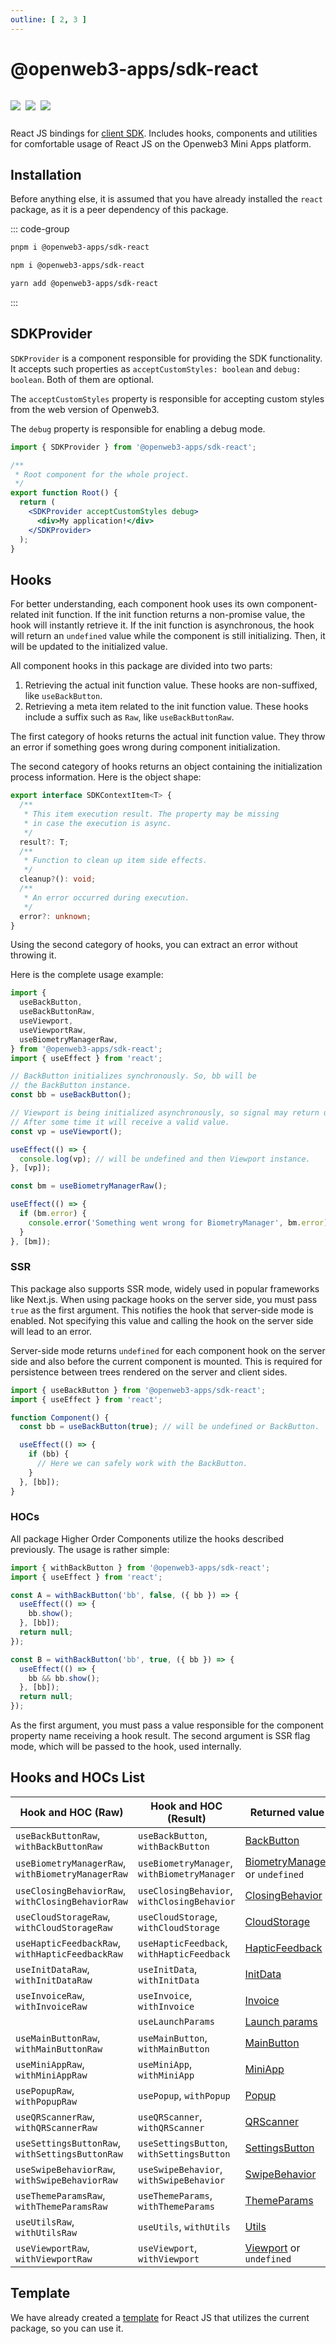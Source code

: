 ```yaml
---
outline: [ 2, 3 ]
---
```


# @openweb3-apps/sdk-react

<p style="display: inline-flex; gap: 8px">
  <a href="https://npmjs.com/package/@openweb3-apps/sdk-react">
    <img src="https://img.shields.io/npm/v/@openweb3-apps/sdk-react?logo=npm"/>
  </a>
  <img src="https://img.shields.io/bundlephobia/minzip/@openweb3-apps/sdk-react"/>
  <a href="https://github.com/openweb3-io/miniapps/tree/master/packages/sdk-react">
    <img src="https://img.shields.io/badge/source-black?logo=github"/>
  </a>
</p>

React JS bindings for [client SDK](../openweb3-apps-sdk/1-x). Includes hooks, components and
utilities for comfortable usage of React JS on the Openweb3 Mini Apps platform.

## Installation

Before anything else, it is assumed that you have already installed the `react` package, as it is
a peer dependency of this package.

::: code-group

```bash [pnpm]
pnpm i @openweb3-apps/sdk-react
```

```bash [npm]
npm i @openweb3-apps/sdk-react
```

```bash [yarn]
yarn add @openweb3-apps/sdk-react
```

:::

## SDKProvider

`SDKProvider` is a component responsible for providing the SDK functionality. It accepts
such properties as `acceptCustomStyles: boolean` and `debug: boolean`. Both of them are optional.

The `acceptCustomStyles` property is responsible for accepting custom styles from the web version of
Openweb3.

The `debug` property is responsible for enabling a debug mode.

```jsx
import { SDKProvider } from '@openweb3-apps/sdk-react';

/**
 * Root component for the whole project.
 */
export function Root() {
  return (
    <SDKProvider acceptCustomStyles debug>
      <div>My application!</div>
    </SDKProvider>
  );
}
```

## Hooks

For better understanding, each component hook uses its own component-related init function. If the
init function returns a non-promise value, the hook will instantly retrieve it. If the init function
is asynchronous, the hook will return an `undefined` value while the component is still
initializing. Then, it will be updated to the initialized value.

All component hooks in this package are divided into two parts:

1. Retrieving the actual init function value. These hooks are non-suffixed, like `useBackButton`.
2. Retrieving a meta item related to the init function value. These hooks include a suffix such
   as `Raw`, like `useBackButtonRaw`.

The first category of hooks returns the actual init function value. They throw an error if something
goes wrong during component initialization.

The second category of hooks returns an object containing the initialization process information.
Here is the object shape:

```ts
export interface SDKContextItem<T> {
  /**
   * This item execution result. The property may be missing
   * in case the execution is async.
   */
  result?: T;
  /**
   * Function to clean up item side effects.
   */
  cleanup?(): void;
  /**
   * An error occurred during execution.
   */
  error?: unknown;
}
```

Using the second category of hooks, you can extract an error without throwing it.

Here is the complete usage example:

```ts
import {
  useBackButton,
  useBackButtonRaw,
  useViewport,
  useViewportRaw,
  useBiometryManagerRaw,
} from '@openweb3-apps/sdk-react';
import { useEffect } from 'react';

// BackButton initializes synchronously. So, bb will be 
// the BackButton instance.
const bb = useBackButton();

// Viewport is being initialized asynchronously, so signal may return undefined.
// After some time it will receive a valid value.
const vp = useViewport();

useEffect(() => {
  console.log(vp); // will be undefined and then Viewport instance.
}, [vp]);

const bm = useBiometryManagerRaw();

useEffect(() => {
  if (bm.error) {
    console.error('Something went wrong for BiometryManager', bm.error);
  }
}, [bm]);
```

### SSR

This package also supports SSR mode, widely used in popular frameworks like Next.js. When using
package hooks on the server side, you must pass `true` as the first argument. This notifies the hook
that server-side mode is enabled. Not specifying this value and calling the hook on the server side
will lead to an error.

Server-side mode returns `undefined` for each component hook on the server side and also before the
current component is mounted. This is required for persistence between trees rendered on the server
and client sides.

```ts
import { useBackButton } from '@openweb3-apps/sdk-react';
import { useEffect } from 'react';

function Component() {
  const bb = useBackButton(true); // will be undefined or BackButton.

  useEffect(() => {
    if (bb) {
      // Here we can safely work with the BackButton.
    }
  }, [bb]);
}
```

### HOCs

All package Higher Order Components utilize the hooks described previously. The usage is rather
simple:

```ts
import { withBackButton } from '@openweb3-apps/sdk-react';
import { useEffect } from 'react';

const A = withBackButton('bb', false, ({ bb }) => {
  useEffect(() => {
    bb.show();
  }, [bb]);
  return null;
});

const B = withBackButton('bb', true, ({ bb }) => {
  useEffect(() => {
    bb && bb.show();
  }, [bb]);
  return null;
});
```

As the first argument, you must pass a value responsible for the component property name receiving a
hook result. The second argument is SSR flag mode, which will be passed to the hook, used
internally.

## Hooks and HOCs List

| Hook and HOC (Raw)                                | Hook and HOC (Result)                       | Returned value                                                                            |
|---------------------------------------------------|---------------------------------------------|-------------------------------------------------------------------------------------------|
| `useBackButtonRaw`, `withBackButtonRaw`           | `useBackButton`, `withBackButton`           | [BackButton](../openweb3-apps-sdk/1-x/components/back-button.md)                          |
| `useBiometryManagerRaw`, `withBiometryManagerRaw` | `useBiometryManager`, `withBiometryManager` | [BiometryManager](../openweb3-apps-sdk/1-x/components/biometry-manager.md) or `undefined` |
| `useClosingBehaviorRaw`, `withClosingBehaviorRaw` | `useClosingBehavior`, `withClosingBehavior` | [ClosingBehavior](../openweb3-apps-sdk/1-x/components/closing-behavior.md)                |
| `useCloudStorageRaw`, `withCloudStorageRaw`       | `useCloudStorage`, `withCloudStorage`       | [CloudStorage](../openweb3-apps-sdk/1-x/components/cloud-storage.md)                      |
| `useHapticFeedbackRaw`, `withHapticFeedbackRaw`   | `useHapticFeedback`, `withHapticFeedback`   | [HapticFeedback](../openweb3-apps-sdk/1-x/components/haptic-feedback.md)                  |
| `useInitDataRaw`, `withInitDataRaw`               | `useInitData`, `withInitData`               | [InitData](../openweb3-apps-sdk/1-x/components/init-data.md)                              |
| `useInvoiceRaw`, `withInvoiceRaw`                 | `useInvoice`, `withInvoice`                 | [Invoice](../openweb3-apps-sdk/1-x/components/invoice.md)                                 |
|                                                   | `useLaunchParams`                           | [Launch params](../openweb3-apps-sdk/1-x/launch-parameters.md)                            |
| `useMainButtonRaw`, `withMainButtonRaw`           | `useMainButton`, `withMainButton`           | [MainButton](../openweb3-apps-sdk/1-x/components/main-button.md)                          |
| `useMiniAppRaw`, `withMiniAppRaw`                 | `useMiniApp`, `withMiniApp`                 | [MiniApp](../openweb3-apps-sdk/1-x/components/mini-app.md)                                |
| `usePopupRaw`, `withPopupRaw`                     | `usePopup`, `withPopup`                     | [Popup](../openweb3-apps-sdk/1-x/components/popup.md)                                     |
| `useQRScannerRaw`, `withQRScannerRaw`             | `useQRScanner`, `withQRScanner`             | [QRScanner](../openweb3-apps-sdk/1-x/components/qr-scanner.md)                            |
| `useSettingsButtonRaw`, `withSettingsButtonRaw`   | `useSettingsButton`, `withSettingsButton`   | [SettingsButton](../openweb3-apps-sdk/1-x/components/settings-button.md)                  |
| `useSwipeBehaviorRaw`, `withSwipeBehaviorRaw`     | `useSwipeBehavior`, `withSwipeBehavior`     | [SwipeBehavior](../openweb3-apps-sdk/1-x/components/swipe-behavior.md)                    |
| `useThemeParamsRaw`, `withThemeParamsRaw`         | `useThemeParams`, `withThemeParams`         | [ThemeParams](../openweb3-apps-sdk/1-x/components/theme-params.md)                        |
| `useUtilsRaw`, `withUtilsRaw`                     | `useUtils`, `withUtils`                     | [Utils](../openweb3-apps-sdk/1-x/components/utils.md)                                     |
| `useViewportRaw`, `withViewportRaw`               | `useViewport`, `withViewport`               | [Viewport](../openweb3-apps-sdk/1-x/components/viewport.md) or `undefined`                |

## Template

We have already created a [template](https://github.com/openweb3-io/reactjs-template) for
React JS that utilizes the current package, so you can use it.